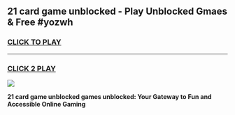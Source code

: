 
## 21 card game unblocked - Play Unblocked Gmaes & Free #yozwh
<h3>
<a href="https://premium.freeplayer.one?title=21_card_game_unblocked&ref=01M">CLICK TO PLAY</a></h3>
<hr>

<h3>
<a href="https://premium.freeplayer.one?title=21_card_game_unblocked&ref=01M">CLICK 2 PLAY</a>
  
</h3>

<a href="https://premium.freeplayer.one?title=21_card_game_unblocked&ref=01M"><img src="https://clearcache.store/games.png"></a>


**21 card game unblocked games unblocked: Your Gateway to Fun and Accessible Online Gaming**
